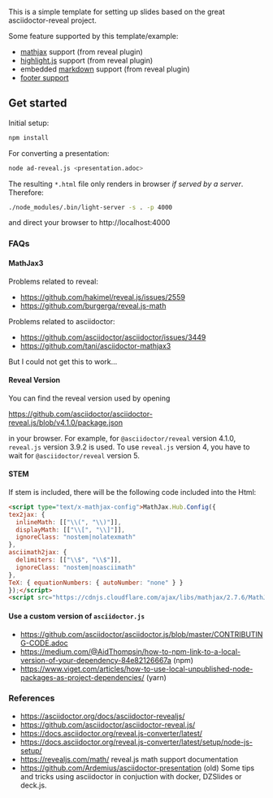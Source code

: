 This is a simple template for setting up slides based on the great asciidoctor-reveal project.

Some feature supported by this template/example:

* [mathjax](https://www.mathjax.org/) support (from reveal plugin)
* [highlight.js](https://highlightjs.org/) support (from reveal plugin)
* embedded [markdown](https://github.com/markedjs/marked) support (from reveal plugin)
* [footer support](http://blog.schauderhaft.de/2018/08/31/variables-in-asciidoc/)

## Get started

Initial setup:

```bash
npm install
```

For converting a presentation:

```bash
node ad-reveal.js <presentation.adoc>
```

The resulting `*.html` file only renders in browser _if served by a server_. Therefore:

```bash
./node_modules/.bin/light-server -s . -p 4000
```

and direct your browser to http://localhost:4000

### FAQs

#### MathJax3

Problems related to reveal:

* https://github.com/hakimel/reveal.js/issues/2559
* https://github.com/burgerga/reveal.js-math

Problems related to asciidoctor:

* https://github.com/asciidoctor/asciidoctor/issues/3449
* https://github.com/tani/asciidoctor-mathjax3

But I could not get this to work...

#### Reveal Version

You can find the reveal version used by opening

https://github.com/asciidoctor/asciidoctor-reveal.js/blob/v4.1.0/package.json

in your browser. For example, for `@asciidoctor/reveal` version 4.1.0, `reveal.js` version 3.9.2 is
used. To use `reveal.js` version 4, you have to wait for `@asciidoctor/reveal` version 5.

#### STEM

If stem is included, there will be the following code included into the Html:

```html
<script type="text/x-mathjax-config">MathJax.Hub.Config({
tex2jax: {
  inlineMath: [["\\(", "\\)"]],
  displayMath: [["\\[", "\\]"]],
  ignoreClass: "nostem|nolatexmath"
},
asciimath2jax: {
  delimiters: [["\\$", "\\$"]],
  ignoreClass: "nostem|noasciimath"
},
TeX: { equationNumbers: { autoNumber: "none" } }
});</script>
<script src="https://cdnjs.cloudflare.com/ajax/libs/mathjax/2.7.6/MathJax.js?config=TeX-MML-AM_HTMLorMML"></script>
```

#### Use a custom version of `asciidoctor.js`

* https://github.com/asciidoctor/asciidoctor.js/blob/master/CONTRIBUTING-CODE.adoc
* https://medium.com/@AidThompsin/how-to-npm-link-to-a-local-version-of-your-dependency-84e82126667a (npm)
* https://www.viget.com/articles/how-to-use-local-unpublished-node-packages-as-project-dependencies/ (yarn)

### References

* https://asciidoctor.org/docs/asciidoctor-revealjs/
* https://github.com/asciidoctor/asciidoctor-reveal.js/
* https://docs.asciidoctor.org/reveal.js-converter/latest/
* https://docs.asciidoctor.org/reveal.js-converter/latest/setup/node-js-setup/
* https://revealjs.com/math/ reveal.js math support documentation
* https://github.com/Ardemius/asciidoctor-presentation (old) Some tips and tricks using asciidoctor in conjuction with docker, DZSlides or deck.js.
